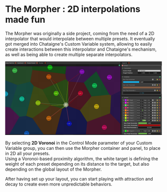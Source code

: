 # The Morpher : 2D interpolations made fun

The Morpher was originally a side project, coming from the need of a 2D interpolator that would interpolate between multiple presets. It eventually got merged into Chataigne's Custom Variable system, allowing to easily create interactions between this interpolator and Chataigne's mechanism, as well as being able to create multiple separate interpolators.

![Interpolating between multiple presets in a 2D voronoi system.](../.gitbook/assets/morpher.png)

By selecting **2D Voronoi** in the Control Mode parameter of your Custom Variable group, you can then use the Morpher container and panel, to place in 2D all your presets.  
Using a Voronoi-based proximity algorithm, the white target is defining the weight of each preset depending on its distance to the target, but also depending on the global layout of the Morpher.

After having set up your layout, you can start playing with attraction and decay to create even more unpredictable behaviors.

